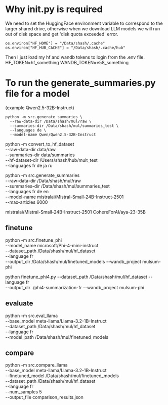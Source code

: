 # Why __init__.py is required
We need to set the HuggingFace environment variable to correspond to the larger shared drive, otherwise when we download LLM models we will run out of disk space and get 'disk quota exceeded' error.

```
os.environ["HF_HOME"] = "/Data/shash/.cache"
os.environ["HF_HUB_CACHE"] = "/Data/shash/.cache/hub"
```

Then I just load my hf and wandb tokens to login from the .env file.
HF_TOKEN=hf_something
WANDB_TOKEN=e58_something

# To run the generate_summaries.py file for a model 
(example Qwen2.5-32B-Instruct)

```
python -m src.generate_summaries \
  --raw-data-dir /Data/shash/mul/raw \
  --summaries-dir /Data/shash/mul/summaries_test \
  --languages de \
  --model-name Qwen/Qwen2.5-32B-Instruct
```
python -m convert_to_hf_dataset \
  --raw-data-dir data/raw \
  --summaries-dir data/summaries \
  --hf-dataset-dir /Users/shash/hub/mult_test \
  --languages fr de ja ru

python -m src.generate_summaries \
  --raw-data-dir /Data/shash/mul/raw \
  --summaries-dir /Data/shash/mul/summaries_test \
  --languages fr de en \
  --model-name mistralai/Mistral-Small-24B-Instruct-2501 \
  --max-articles 6000

  
mistralai/Mistral-Small-24B-Instruct-2501
CohereForAI/aya-23-35B
## finetune

python -m src.finetune_phi \
  --model_name microsoft/Phi-4-mini-instruct \
  --dataset_path /Data/shash/mul/hf_dataset \
  --language fr \
  --output_dir /Data/shash/mul/finetuned_models
  --wandb_project mulsum-phi

python finetune_phi4.py --dataset_path /Data/shash/mul/hf_dataset --language fr \
  --output_dir ./phi4-summarization-fr --wandb_project mulsum-phi
## evaluate

python -m src.eval_llama \
  --base_model meta-llama/Llama-3.2-1B-Instruct \
  --dataset_path /Data/shash/mul/hf_dataset \
  --language fr \
  --model_path /Data/shash/mul/finetuned_models

## compare

python -m src.compare_llama \
    --base_model meta-llama/Llama-3.2-1B-Instruct \
    --finetuned_model /Data/shash/mul/finetuned_models \
    --dataset_path /Data/shash/mul/hf_dataset \
    --language fr \
    --num_samples 5 \
    --output_file comparison_results.json

